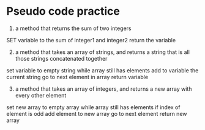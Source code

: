 # Pseudo code practice

1. a method that returns the sum of two integers

SET variable to the sum of integer1 and integer2
return the variable


2. a method that takes an array of strings, and returns a string that is all those strings concatenated together

set variable to empty string
while array still has elements
    add to variable the current string
    go to next element in array
return variable


3. a method that takes an array of integers, and returns a new array with every other element

set new array to empty array
while array still has elements
    if index of element is odd
        add element to new array
    go to next element
return new array


